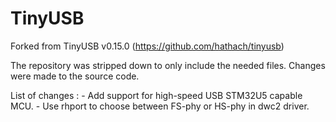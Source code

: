 # TinyUSB
Forked from TinyUSB v0.15.0 (https://github.com/hathach/tinyusb)

The repository was stripped down to only include the needed files. Changes were made to the source code.

List of changes :
    - Add support for high-speed USB STM32U5 capable MCU.
    - Use rhport to choose between FS-phy or HS-phy in dwc2 driver.

